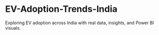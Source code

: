 # EV-Adoption-Trends-India
Exploring EV adoption across India with real data, insights, and Power BI visuals.
